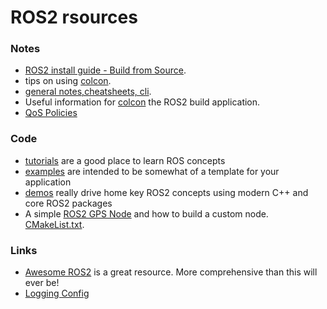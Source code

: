 # ROS2 rsources


### Notes

- [ROS2 install guide - Build from Source](https://index.ros.org/doc/ros2/Installation/Eloquent/Linux-Development-Setup/).
- tips on using [colcon](/posts/ROS2/2020-05-05-colcon-notes.markdown).
- [general notes,cheatsheets, cli](/posts/ROS2/2020-05-05-ros2-notes.markdown).
- Useful information for [colcon](/posts/ROS2/2020-05-05-colcon-notes.markdown) the ROS2 build application.
- [QoS Policies](/posts/ROS2/2020-05-05-ros2-qos-policy-information.markdown)

### Code

- [tutorials](https://index.ros.org/doc/ros2/Tutorials/) are a good place to learn ROS concepts
- [examples](https://github.com/ros2/examples/tree/master/rclcpp) are intended to be somewhat of a template for your application
- [demos](https://github.com/ros2/demos) really drive home key ROS2 concepts using modern C++ and core ROS2 packages
- A simple [ROS2 GPS Node](/posts/ROS2/2020-05-05-basic-ros2-gps-node-still-a-work-in-progress.markdown) and how to build a custom node. [CMakeList.txt](/posts/ROS2/2020-05-05-basic-ros2-gps-node-still-a-work-in-progress.markdown#cmakelist).


### Links

- [Awesome ROS2](https://github.com/fkromer/awesome-ros2) is a great resource. More comprehensive than this will ever be!
- [Logging Config](https://index.ros.org/doc/ros2/Concepts/Logging/#logging-console-output-configuration)

